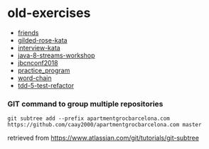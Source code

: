 # old-exercises

- [friends](https://github.com/caay2000/old-projects/tree/master/friends)
- [gilded-rose-kata](https://github.com/caay2000/old-projects/tree/master/gilded-rose-kata)
- [interview-kata](https://github.com/caay2000/old-projects/tree/master/interview-kata)
- [java-8-streams-workshop](https://github.com/caay2000/old-projects/tree/master/java-8-streams-workshop)
- [jbcnconf2018](https://github.com/caay2000/old-projects/tree/master/jbcnconf2018)
- [practice_program](https://github.com/caay2000/old-projects/tree/master/practice_program)
- [word-chain](https://github.com/caay2000/old-projects/tree/master/word-chain)
- [tdd-5-test-refactor](https://github.com/caay2000/old-projects/tree/master/tdd-5-test-refactor)

### GIT command to group multiple repositories

`git subtree add --prefix apartmentgrocbarcelona.com https://github.com/caay2000/apartmentgrocbarcelona.com master`

retrieved from https://www.atlassian.com/git/tutorials/git-subtree









